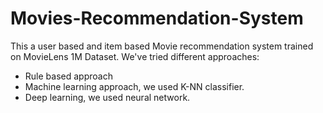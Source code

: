 # Movies-Recommendation-System

This a user based and item based Movie recommendation system trained on MovieLens 1M Dataset. We've tried different approaches:

- Rule based approach
- Machine learning approach, we used K-NN classifier.
- Deep learning, we used neural network.
